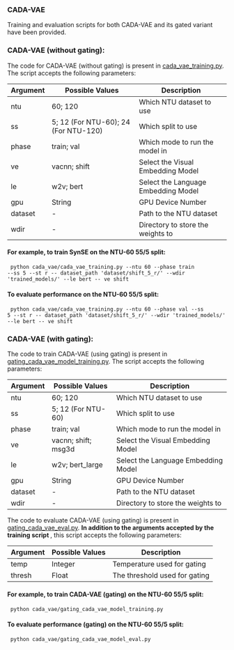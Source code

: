 ### CADA-VAE
Training and evaluation scripts for both CADA-VAE and its gated variant have been provided.
 

### CADA-VAE (without gating):
The code for CADA-VAE (without gating) is present in [cada_vae_training.py](cada_vae_training.py). The script accepts the following parameters:

| Argument | Possible Values | Description |
--- | --- | --- | 
ntu | 60; 120 | Which NTU dataset to use |
ss | 5; 12 (For NTU-60); 24 (For NTU-120) | Which split to use |
phase | train; val | Which mode to run the model in |
ve | vacnn; shift | Select the Visual Embedding Model |
le | w2v; bert | Select the Language Embedding Model |
gpu | String | GPU Device Number |
dataset |- | Path to the NTU dataset |
wdir | - | Directory to store the weights to |

#### For example, to train SynSE on the NTU-60 55/5 split: 
<code> python cada_vae/cada_vae_training.py --ntu 60 --phase train --ss 5 --st r -- dataset_path 'dataset/shift_5_r/' --wdir 'trained_models/' --le bert -- ve shift </code>

#### To evaluate performance on the NTU-60 55/5 split:
<code> python cada_vae/cada_vae_training.py --ntu 60 --phase val --ss 5 --st r -- dataset_path 'dataset/shift_5_r/' --wdir 'trained_models/' --le bert -- ve shift </code>


### CADA-VAE (with gating):
The code to train CADA-VAE (using gating) is present in [gating_cada_vae_model_training.py](gating_cada_vae_model_training.py). The script accepts the following parameters:

| Argument | Possible Values | Description |
--- | --- | --- | 
ntu | 60; 120 | Which NTU dataset to use |
ss | 5; 12 (For NTU-60) | Which split to use |
phase | train; val | Which mode to run the model in |
ve | vacnn; shift; msg3d | Select the Visual Embedding Model |
le | w2v; bert_large | Select the Language Embedding Model |
gpu | String | GPU Device Number |
dataset |- | Path to the NTU dataset |
wdir | - | Directory to store the weights to |

The code to evaluate CADA-VAE (using gating) is present in [gating_cada_vae_eval.py](gating_cada_vae_eval.py). <b> In addition to the arguments accepted by the training script </b>, this script accepts the following parameters:

| Argument | Possible Values | Description |
--- | --- | --- | 
temp | Integer | Temperature used for gating |
thresh | Float | The threshold used for gating |

#### For example, to train CADA-VAE (gating) on the NTU-60 55/5 split: 
<code> python cada_vae/gating_cada_vae_model_training.py  </code>

#### To evaluate performance (gating) on the NTU-60 55/5 split:
<code> python cada_vae/gating_cada_vae_model_eval.py  </code>
